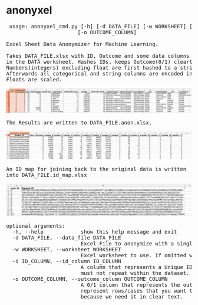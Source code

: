 # anonyxel
<pre> usage: anonyxel_cmd.py [-h] [-d DATA_FILE] [-w WORKSHEET] [-i ID_COLUMN]
                       [-o OUTCOME_COLUMN]

Excel Sheet Data Anonymizer for Machine Learning.

Takes DATA_FILE.xlsx with ID, Outcome and some data columns 
in the DATA worksheet. Hashes IDs, keeps Outcome(0/1) cleartext. 
Numbers(integers) excluding float are first hashed to a string.
Afterwards all categorical and string columns are encoded into levels. 
Floats are scaled. 

<img src=https://github.com/Motorrat/anonyxel/blob/master/Screenshot-AdultDataset-Original.png>

The Results are written to DATA_FILE.anon.xlsx. 

<img src=https://github.com/Motorrat/anonyxel/blob/master/Screenshot-AdultDataset-Anonymized.png>

An ID map for joining back to the original data is written 
into DATA_FILE.id_map.xlsx

<img src=https://github.com/Motorrat/anonyxel/blob/master/Screenshot-AdultDataset-ID_Map.png>

optional arguments:
  -h, --help            show this help message and exit
  -d DATA_FILE, --data_file DATA_FILE
                        Excel File to anonymize with a single worksheet called DATA.
  -w WORKSHEET, --worksheet WORKSHEET
                        Excel worksheet to use. If omitted we will try to use the DATA worksheet.
  -i ID_COLUMN, --id_column ID_COLUMN
                        A column that represents a Unique ID to identify your cases, 
                        must not repeat within the dataset.
  -o OUTCOME_COLUMN, --outcome_column OUTCOME_COLUMN
                        A 0/1 column that represents the outcome of your cases. Empty cells 
                        represent rows/cases that you want to predict. It will not be anonymized 
                        because we need it in clear text. 
</pre>
